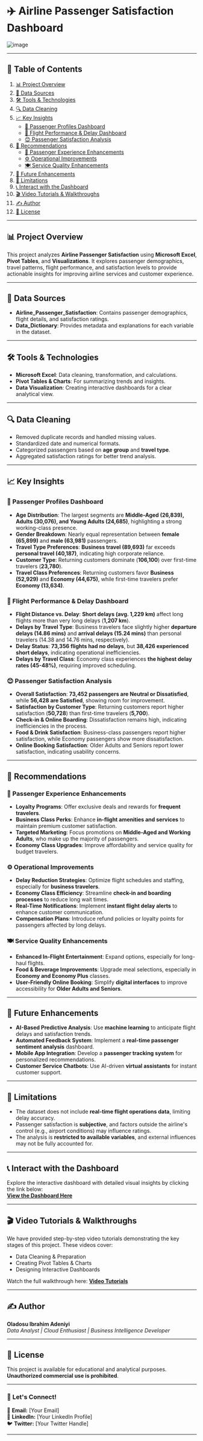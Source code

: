 # ✈️ Airline Passenger Satisfaction Dashboard  
![image](https://github.com/user-attachments/assets/e5697a92-29ba-4482-b7ca-3665c7dab0d7)


---

## 📜 Table of Contents  
1. [📊 Project Overview](#-project-overview)  
2. [📂 Data Sources](#-data-sources)  
3. [🛠 Tools & Technologies](#-tools--technologies)  
4. [🔍 Data Cleaning](#-data-cleaning)  
5. [📈 Key Insights](#-key-insights)  
   - [👤 Passenger Profiles Dashboard](#-passenger-profiles-dashboard)  
   - [🛫 Flight Performance & Delay Dashboard](#-flight-performance--delay-dashboard)  
   - [😊 Passenger Satisfaction Analysis](#-passenger-satisfaction-analysis)  
6. [🎯 Recommendations](#-recommendations)  
   - [🌟 Passenger Experience Enhancements](#-passenger-experience-enhancements)  
   - [⚙️ Operational Improvements](#-operational-improvements)  
   - [🍽️ Service Quality Enhancements](#-service-quality-enhancements)  
7. [🚀 Future Enhancements](#-future-enhancements)  
8. [📜 Limitations](#-limitations)
9. [📞 Interact with the Dashboard](#-interact-with-the-dashboard)  
10. [🎬 Video Tutorials & Walkthroughs](#-video-tutorials--walkthroughs)
11. [✍️ Author](#-author)  
12. [📌 License](#-license)  

---

## 📊 Project Overview  
This project analyzes **Airline Passenger Satisfaction** using **Microsoft Excel**, **Pivot Tables**, and **Visualizations**. It explores passenger demographics, travel patterns, flight performance, and satisfaction levels to provide actionable insights for improving airline services and customer experience.  

---

## 📂 Data Sources  
- **Airline_Passenger_Satisfaction**: Contains passenger demographics, flight details, and satisfaction ratings.  
- **Data_Dictionary**: Provides metadata and explanations for each variable in the dataset.  

---

## 🛠 Tools & Technologies  
- **Microsoft Excel**: Data cleaning, transformation, and calculations.  
- **Pivot Tables & Charts**: For summarizing trends and insights.  
- **Data Visualization**: Creating interactive dashboards for a clear analytical view.  

---

## 🔍 Data Cleaning  
- Removed duplicate records and handled missing values.  
- Standardized date and numerical formats.  
- Categorized passengers based on **age group** and **travel type**.  
- Aggregated satisfaction ratings for better trend analysis.  

---

## 📈 Key Insights  

### 👤 Passenger Profiles Dashboard  
- **Age Distribution**: The largest segments are **Middle-Aged (26,839), Adults (30,076), and Young Adults (24,685)**, highlighting a strong working-class presence.  
- **Gender Breakdown**: Nearly equal representation between **female (65,899)** and **male (63,981)** passengers.  
- **Travel Type Preferences**: **Business travel (89,693)** far exceeds **personal travel (40,187)**, indicating high corporate reliance.  
- **Customer Type**: Returning customers dominate (**106,100**) over first-time travelers (**23,780**).  
- **Travel Class Preferences**: Returning customers favor **Business (52,929)** and **Economy (44,675)**, while first-time travelers prefer **Economy (13,634)**.  

### 🛫 Flight Performance & Delay Dashboard  
- **Flight Distance vs. Delay**: **Short delays (avg. 1,229 km)** affect long flights more than very long delays (**1,207 km**).  
- **Delays by Travel Type**: Business travelers face slightly higher **departure delays (14.86 mins)** and **arrival delays (15.24 mins)** than personal travelers (14.38 and 14.76 mins, respectively).  
- **Delay Status**: **73,356 flights had no delays**, but **38,426 experienced short delays**, indicating operational inefficiencies.  
- **Delays by Travel Class**: Economy class experiences **the highest delay rates (45-48%)**, requiring improved scheduling.  

### 😊 Passenger Satisfaction Analysis  
- **Overall Satisfaction**: **73,452 passengers are Neutral or Dissatisfied**, while **56,428 are Satisfied**, showing room for improvement.  
- **Satisfaction by Customer Type**: Returning customers report higher satisfaction (**50,728**) than first-time travelers (**5,700**).  
- **Check-in & Online Boarding**: Dissatisfaction remains high, indicating inefficiencies in the process.  
- **Food & Drink Satisfaction**: Business-class passengers report higher satisfaction, while Economy passengers show more dissatisfaction.  
- **Online Booking Satisfaction**: Older Adults and Seniors report lower satisfaction, indicating usability concerns.  

---

## 🎯 Recommendations  

### 🌟 Passenger Experience Enhancements  
- **Loyalty Programs**: Offer exclusive deals and rewards for **frequent travelers**.  
- **Business Class Perks**: Enhance **in-flight amenities and services** to maintain premium customer satisfaction.  
- **Targeted Marketing**: Focus promotions on **Middle-Aged and Working Adults**, who make up the majority of passengers.  
- **Economy Class Upgrades**: Improve affordability and service quality for budget travelers.  

### ⚙️ Operational Improvements  
- **Delay Reduction Strategies**: Optimize flight schedules and staffing, especially for **business travelers**.  
- **Economy Class Efficiency**: Streamline **check-in and boarding processes** to reduce long wait times.  
- **Real-Time Notifications**: Implement **instant flight delay alerts** to enhance customer communication.  
- **Compensation Plans**: Introduce refund policies or loyalty points for passengers affected by long delays.  

### 🍽️ Service Quality Enhancements  
- **Enhanced In-Flight Entertainment**: Expand options, especially for long-haul flights.  
- **Food & Beverage Improvements**: Upgrade meal selections, especially in **Economy and Economy Plus** classes.  
- **User-Friendly Online Booking**: Simplify **digital interfaces** to improve accessibility for **Older Adults and Seniors**.  

---

## 🚀 Future Enhancements  
- **AI-Based Predictive Analysis**: Use **machine learning** to anticipate flight delays and satisfaction trends.  
- **Automated Feedback System**: Implement a **real-time passenger sentiment analysis** dashboard.  
- **Mobile App Integration**: Develop a **passenger tracking system** for personalized recommendations.  
- **Customer Service Chatbots**: Use AI-driven **virtual assistants** for instant customer support.  

---

## 📜 Limitations  
- The dataset does not include **real-time flight operations data**, limiting delay accuracy.  
- Passenger satisfaction is **subjective**, and factors outside the airline's control (e.g., airport conditions) may influence ratings.  
- The analysis is **restricted to available variables**, and external influences may not be fully accounted for.  

---
## 📞 Interact with the Dashboard  
Explore the interactive dashboard with detailed visual insights by clicking the link below:  
[**View the Dashboard Here**](https://1drv.ms/x/c/476753bb47a7d227/EVSxbpYw5slAjZFi_4SihI4BPXgeOgH7Lunfs0qnBg0Rsg?e=VyNLcJ)

---

## 🎬 Video Tutorials & Walkthroughs  
We have provided step-by-step video tutorials demonstrating the key stages of this project. These videos cover:
- Data Cleaning & Preparation
- Creating Pivot Tables & Charts
- Designing Interactive Dashboards

Watch the full walkthrough here: [**Video Tutorials**](#)

---
## ✍️ Author  
**Oladosu Ibrahim Adeniyi**  
_Data Analyst | Cloud Enthusiast | Business Intelligence Developer_  

---

## 📌 License  
This project is available for educational and analytical purposes. **Unauthorized commercial use is prohibited**.  

---

### 🔗 **Let's Connect!**  
📧 **Email:** [Your Email]  
🔗 **LinkedIn:** [Your LinkedIn Profile]  
🐦 **Twitter:** [Your Twitter Handle]  

---


